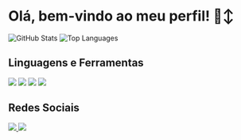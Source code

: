 # Olá, bem-vindo ao meu perfil! 🙂‍↕️

![GitHub Stats](https://github-readme-stats.vercel.app/api?username=shushimam&show_icons=true&theme=dark&count_private=true)
![Top Languages](https://github-readme-stats.vercel.app/api/top-langs/?username=shushimam&layout=compact&theme=dark)

## Linguagens e Ferramentas
<p align="left">
  <img src="https://img.shields.io/badge/Python-3776AB?style=for-the-badge&logo=python&logoColor=white" />
  <img src="https://img.shields.io/badge/Java-ED8B00?style=for-the-badge&logo=java&logoColor=white" />
  <img src="https://img.shields.io/badge/C-00599C?style=for-the-badge&logo=c&logoColor=white" />
  <img src="https://img.shields.io/badge/C%2B%2B-00599C?style=for-the-badge&logo=c%2B%2B&logoColor=white" />
</p>

## Redes Sociais
<p align="left">
  <a href="mailto:guilhermealtarugio@gmail.com">
    <img src="https://img.shields.io/badge/Gmail-D14836?style=for-the-badge&logo=gmail&logoColor=white" />
  </a>
  <a href="https://www.linkedin.com/in/guilherme-silva-7b3512318/">
    <img src="https://img.shields.io/badge/LinkedIn-0077B5?style=for-the-badge&logo=linkedin&logoColor=white" />
  </a>
</p>
